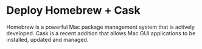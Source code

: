 # Deploy Homebrew + Cask

Homebrew is a powerful Mac package management system that is actively developed.  Cask is a recent addition that allows Mac GUI applications to be installed, updated and managed.

